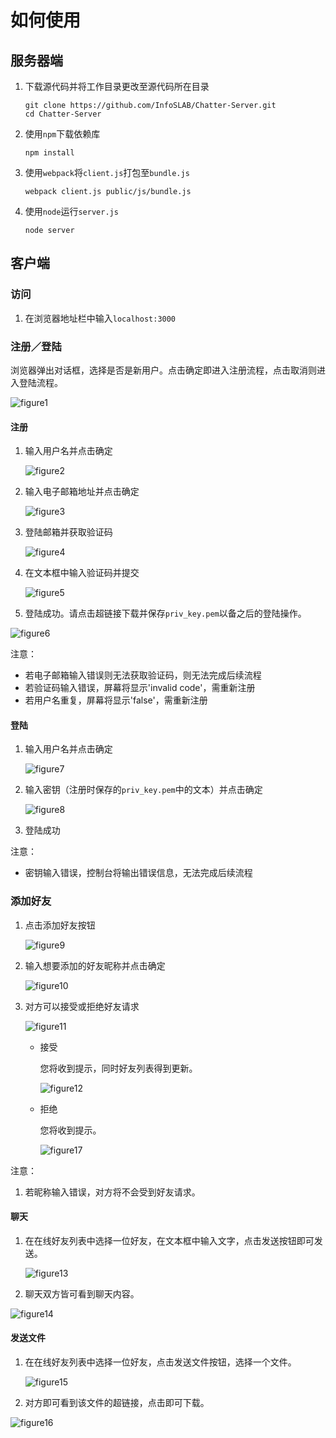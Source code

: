 # 如何使用

## 服务器端

1. 下载源代码并将工作目录更改至源代码所在目录

   ```shell
   git clone https://github.com/InfoSLAB/Chatter-Server.git
   cd Chatter-Server
   ```

2. 使用`npm`下载依赖库

   ```shell
   npm install
   ```

3. 使用`webpack`将`client.js`打包至`bundle.js`

   ```shell
   webpack client.js public/js/bundle.js
   ```

4. 使用`node`运行`server.js`

   ```shell
   node server
   ```

## 客户端

### 访问

1. 在浏览器地址栏中输入`localhost:3000`

### 注册／登陆

浏览器弹出对话框，选择是否是新用户。点击确定即进入注册流程，点击取消则进入登陆流程。

![figure1](usage/figure1.png)

#### 注册

1. 输入用户名并点击确定

   ![figure2](usage/figure2.png)

2. 输入电子邮箱地址并点击确定

   ![figure3](usage/figure3.png)

3. 登陆邮箱并获取验证码

   ![figure4](usage/figure4.png)

4. 在文本框中输入验证码并提交

   ![figure5](usage/figure5.png)

5. 登陆成功。请点击超链接下载并保存`priv_key.pem`以备之后的登陆操作。

![figure6](usage/figure6.png)

注意：

- 若电子邮箱输入错误则无法获取验证码，则无法完成后续流程
- 若验证码输入错误，屏幕将显示'invalid code'，需重新注册
- 若用户名重复，屏幕将显示'false'，需重新注册

#### 登陆

1. 输入用户名并点击确定

   ![figure7](usage/figure7.png)

2. 输入密钥（注册时保存的`priv_key.pem`中的文本）并点击确定

   ![figure8](usage/figure8.png)

3. 登陆成功

注意：

- 密钥输入错误，控制台将输出错误信息，无法完成后续流程

### 添加好友

1. 点击添加好友按钮

   ![figure9](usage/figure9.png)

2. 输入想要添加的好友昵称并点击确定

   ![figure10](usage/figure10.png)

3. 对方可以接受或拒绝好友请求

   ![figure11](usage/figure11.png)

   - 接受

     您将收到提示，同时好友列表得到更新。

     ![figure12](usage/figure12.png)

   - 拒绝

     您将收到提示。

     ![figure17](usage/figure17.png)

注意：

1. 若昵称输入错误，对方将不会受到好友请求。

#### 聊天

1. 在在线好友列表中选择一位好友，在文本框中输入文字，点击发送按钮即可发送。

   ![figure13](usage/figure13.png)

2. 聊天双方皆可看到聊天内容。

![figure14](usage/figure14.png)

#### 发送文件

1. 在在线好友列表中选择一位好友，点击发送文件按钮，选择一个文件。

   ![figure15](usage/figure15.png)

2. 对方即可看到该文件的超链接，点击即可下载。

![figure16](usage/figure16.png)